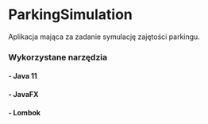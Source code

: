 # ParkingSimulation

Aplikacja mająca za zadanie symulację zajętości parkingu.

### Wykorzystane narzędzia

#### - Java 11
#### - JavaFX
#### - Lombok
